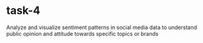 # task-4
Analyze and visualize sentiment patterns in social media data to understand public opinion and attitude towards specific topics or brands
